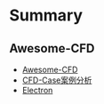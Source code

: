 # Summary

## Awesome-CFD

* [Awesome-CFD](README.md)
* [CFD-Case案例分析](cfd-casean-li-fen-xi.md)
* [Electron](electron.md)

